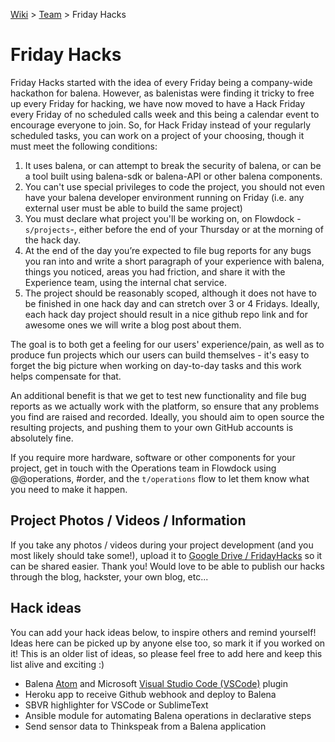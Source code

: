 [Wiki](home) > [Team](team) > Friday Hacks

# Friday Hacks
Friday Hacks started with the idea of every Friday being a company-wide hackathon for balena. However, as balenistas were finding it tricky to free up every Friday for hacking, we have now moved to have a Hack Friday every Friday of no scheduled calls week and this being a calendar event to encourage everyone to join. So, for Hack Friday instead of your regularly scheduled tasks, you can work on a project of your choosing, though it must meet the following conditions:

1. It uses balena, or can attempt to break the security of balena, or can be a tool built using balena-sdk or balena-API or other balena components.
1. You can't use special privileges to code the project, you should not even have your balena developer environment running on Friday (i.e. any external user must be able to build the same project)
1. You must declare what project you'll be working on, on Flowdock -`s/projects`-, either before the end of your Thursday or at the morning of the hack day.
1. At the end of the day you’re expected to file bug reports for any bugs you ran into and write a short paragraph of your experience with balena, things you noticed, areas you had friction, and share it with the Experience team, using the internal chat service.
1. The project should be reasonably scoped, although it does not have to be finished in one hack day and can stretch over 3 or 4 Fridays. Ideally, each hack day project should result in a nice github repo link and for awesome ones we will write a blog post about them.

The goal is to both get a feeling for our users' experience/pain, as well as to produce fun projects which our users can build themselves - it's easy to forget the big picture when working on day-to-day tasks and this work helps compensate for that.

An additional benefit is that we get to test new functionality and file bug reports as we actually work with the platform, so ensure that any problems you find are raised and recorded.
Ideally, you should aim to open source the resulting projects, and pushing them to your own GitHub accounts is absolutely fine.

If you require more hardware, software or other components for your project, get in touch with the Operations team in Flowdock using @@operations, #order, and the `t/operations` flow to let them know what you need to make it happen.

## Project Photos / Videos / Information

If you take any photos / videos during your project development (and you most likely should take some!), upload it to [Google Drive / FridayHacks](https://drive.google.com/open?id=0B2Os9XLYS_LZY2s4X1FWM2lLems) so it can be shared easier. Thank you! Would love to be able to publish our hacks through the blog, hackster, your own blog, etc...

## Hack ideas

You can add your hack ideas below, to inspire others and remind yourself! Ideas here can be picked up by anyone else too, so mark it if you worked on it! This is an older list of ideas, so please feel free to add here and keep this list alive and exciting :)

* Balena [Atom](https://atom.io/) and Microsoft [Visual Studio Code (VSCode)](https://code.visualstudio.com) plugin
* Heroku app to receive Github webhook and deploy to Balena
* SBVR highlighter for VSCode or SublimeText
* Ansible module for automating Balena operations in declarative steps 
* Send sensor data to Thinkspeak from a Balena application 